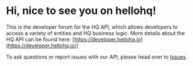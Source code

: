 # Hi, nice to see you on hellohq!

This is the developer forum for the HQ API, which allows developers to access a variety of entities and HQ business logic. More details about the HQ API can be found here: [https://developer.hellohq.io](https://developer.hellohq.io/)

To ask questions or report issues with our API, please head over to [Issues](https://github.com/hellohq-io/hellohq.docs/issues).
